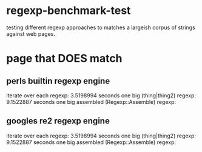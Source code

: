 regexp-benchmark-test
=====================

testing different regexp approaches to matches a largeish corpus of strings against web pages.

page that DOES match
========================================

perls builtin regexp engine
---------------------------
iterate over each regexp: 3.5198994 seconds
one big (thing|thing2) regexp: 9.1522887 seconds
one big assembled (Regexp::Assemble) regexp:

googles re2 regexp engine
-------------------------
iterate over each regexp: 3.5198994 seconds
one big (thing|thing2) regexp: 9.1522887 seconds
one big assembled (Regexp::Assemble) regexp:

